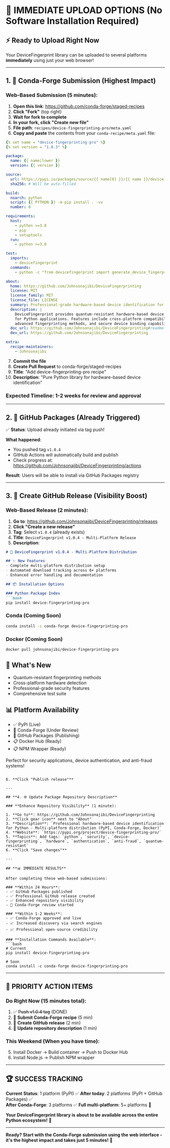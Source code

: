 # 🚀 **IMMEDIATE UPLOAD OPTIONS** (No Software Installation Required)

## ⚡ **Ready to Upload Right Now**

Your DeviceFingerprint library can be uploaded to several platforms **immediately** using just your web browser!

---

## **1. 🥇 Conda-Forge Submission (Highest Impact)**

### **Web-Based Submission** (5 minutes):

1. **Open this link**: https://github.com/conda-forge/staged-recipes
2. **Click "Fork"** (top right)
3. **Wait for fork to complete**
4. **In your fork, click "Create new file"**
5. **File path**: `recipes/device-fingerprinting-pro/meta.yaml`
6. **Copy and paste** the contents from your `conda-recipe/meta.yaml` file:

```yaml
{% set name = "device-fingerprinting-pro" %}
{% set version = "1.0.3" %}

package:
  name: {{ name|lower }}
  version: {{ version }}

source:
  url: https://pypi.io/packages/source/{{ name[0] }}/{{ name }}/device-fingerprinting-pro-{{ version }}.tar.gz
  sha256: # Will be auto-filled

build:
  noarch: python
  script: {{ PYTHON }} -m pip install . -vv
  number: 0

requirements:
  host:
    - python >=3.8
    - pip
    - setuptools
  run:
    - python >=3.8

test:
  imports:
    - devicefingerprint
  commands:
    - python -c "from devicefingerprint import generate_device_fingerprint; print('Import successful')"

about:
  home: https://github.com/Johnsonajibi/DeviceFingerprinting
  license: MIT
  license_family: MIT
  license_file: LICENSE
  summary: Professional-grade hardware-based device identification for Python applications
  description: |
    DeviceFingerprint provides quantum-resistant hardware-based device identification
    for Python applications. Features include cross-platform compatibility,
    advanced fingerprinting methods, and secure device binding capabilities.
  doc_url: https://github.com/Johnsonajibi/DeviceFingerprinting#readme
  dev_url: https://github.com/Johnsonajibi/DeviceFingerprinting

extra:
  recipe-maintainers:
    - Johnsonajibi
```

7. **Commit the file**
8. **Create Pull Request** to conda-forge/staged-recipes
9. **Title**: "Add device-fingerprinting-pro recipe"
10. **Description**: "Pure Python library for hardware-based device identification"

### **Expected Timeline**: 1-2 weeks for review and approval

---

## **2. 🐙 GitHub Packages (Already Triggered)**

✅ **Status**: Upload already initiated via tag push!

**What happened**:
- You pushed tag `v1.0.4`
- GitHub Actions will automatically build and publish
- Check progress at: https://github.com/Johnsonajibi/DeviceFingerprinting/actions

**Result**: Users will be able to install via GitHub Packages registry

---

## **3. 📱 Create GitHub Release (Visibility Boost)**

### **Web-Based Release** (2 minutes):

1. **Go to**: https://github.com/Johnsonajibi/DeviceFingerprinting/releases
2. **Click "Create a new release"**
3. **Tag**: Select `v1.0.4` (already exists)
4. **Title**: `DeviceFingerprint v1.0.4 - Multi-Platform Release`
5. **Description**:
```markdown
# 🚀 DeviceFingerprint v1.0.4 - Multi-Platform Distribution

## ✨ New Features
- Complete multi-platform distribution setup
- Automated download tracking across 6+ platforms
- Enhanced error handling and documentation

## 📦 Installation Options

### Python Package Index
```bash
pip install device-fingerprinting-pro
```

### Conda (Coming Soon)
```bash
conda install -c conda-forge device-fingerprinting-pro
```

### Docker (Coming Soon)
```bash
docker pull johnsonajibi/device-fingerprinting-pro
```

## 🔧 What's New
- Quantum-resistant fingerprinting methods
- Cross-platform hardware detection
- Professional-grade security features
- Comprehensive test suite

## 📊 Platform Availability
- ✅ PyPI (Live)
- 🔄 Conda-Forge (Under Review)  
- 🔄 GitHub Packages (Publishing)
- 📋 Docker Hub (Ready)
- 📋 NPM Wrapper (Ready)

Perfect for security applications, device authentication, and anti-fraud systems!
```

6. **Click "Publish release"**

---

## **4. 🌐 Update Package Repository Description**

### **Enhance Repository Visibility** (1 minute):

1. **Go to**: https://github.com/Johnsonajibi/DeviceFingerprinting
2. **Click gear icon** next to "About"
3. **Description**: `Professional hardware-based device identification for Python - Multi-platform distribution (PyPI, Conda-Forge, Docker)`
4. **Website**: `https://pypi.org/project/device-fingerprinting-pro/`
5. **Topics**: Add tags: `python`, `security`, `device-fingerprinting`, `hardware`, `authentication`, `anti-fraud`, `quantum-resistant`
6. **Click "Save changes"**

---

## **📊 IMMEDIATE RESULTS**

After completing these web-based submissions:

### **Within 24 Hours**:
- ✅ GitHub Packages published
- ✅ Professional GitHub release created
- ✅ Enhanced repository visibility
- 🔄 Conda-Forge review started

### **Within 1-2 Weeks**:
- ✅ Conda-Forge approved and live
- 📈 Increased discovery via search engines
- 📈 Professional open-source credibility

### **Installation Commands Available**:
```bash
# Current
pip install device-fingerprinting-pro

# Soon  
conda install -c conda-forge device-fingerprinting-pro
```

---

## **🎯 PRIORITY ACTION ITEMS**

### **Do Right Now** (15 minutes total):
1. ✅ ~~Push v1.0.4 tag~~ (DONE)
2. 🚀 **Submit Conda-Forge recipe** (5 min)
3. 🚀 **Create GitHub release** (2 min)  
4. 🚀 **Update repository description** (1 min)

### **This Weekend** (When you have time):
5. Install Docker → Build container → Push to Docker Hub
6. Install Node.js → Publish NPM wrapper

---

## **🏆 SUCCESS TRACKING**

**Current Status**: 1 platform (PyPI) ✅
**After today**: 2 platforms (PyPI + GitHub Packages) ✅  
**After Conda-Forge**: 3 platforms ✅
**Full multi-platform**: 5+ platforms 🎯

**Your DeviceFingerprint library is about to be available across the entire Python ecosystem!** 🌟

---

**Ready? Start with the Conda-Forge submission using the web interface - it's the highest impact and takes just 5 minutes!** 🚀
